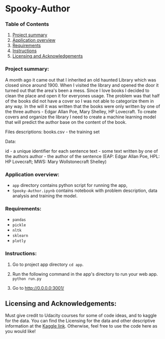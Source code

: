 # Spooky-Author

### Table of Contents

1. [Project summary](#summary)
2. [Application overview](#overview)
2. [Requirements](#requirements)
6. [Instructions](#instructions)
5. [Licensing and Acknowledgements](#licensing)

### Project summary:<a name="summary"></a>
A month ago it came out that I inherited an old haunted Library which was closed since around 1900. When I visited the library and opened the door it turned out that the area's been a mess. Since I love books I decided to clean the place and open it for everyones usage. The problem was that half of the books did not have a cover so I was not able to categorize them in any way. In the will it was written that the books were only written by one of the three authors - Edgar Allan Poe, Mary Shelley, HP Lovecraft. To create covers and organize the library I need to create a machine learning model that will predict the author base on the content of the book.

Files descriptions:
books.csv - the training set

Data:

id - a unique identifier for each sentence
text - some text written by one of the authors
author - the author of the sentence (EAP: Edgar Allan Poe, HPL: HP Lovecraft; MWS: Mary Wollstonecraft Shelley)

### Application overview:<a name="overview"></a>

- `app` directory contains python script for running the app,
- `Spooky-Author.ipynb` contains notebook with problem description, data analysis and training the model.

### Requirements:<a name="requirements"></a>

- `pandas`
- `pickle`
- `nltk`
- `sklearn`
- `plotly`

### Instructions:<a name="instructions"></a>

1. Go to project app directory `cd app`.

2. Run the following command in the app's directory to run your web app.
    `python run.py`

3. Go to http://0.0.0.0:3001/

## Licensing and Acknowledgements<a name="licensing"></a>:

Must give credit to Udacity courses for some of code ideas, and to kaggle for the data. You can find the Licensing for the data and other descriptive information at the [Kaggle link](https://www.kaggle.com/c/spooky-author-identification). Otherwise, feel free to use the code here as you would like!